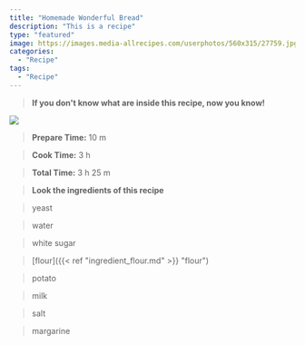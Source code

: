 ```yaml
---
title: "Homemade Wonderful Bread"
description: "This is a recipe"
type: "featured"
image: https://images.media-allrecipes.com/userphotos/560x315/27759.jpg
categories: 
  - "Recipe"
tags: 
  - "Recipe"
---
```



>**If you don't know what are inside this recipe, now you know!**

![](../images/Recipes-Banner.jpg)
> **Prepare Time:** 10 m


> **Cook Time:** 3 h


> **Total Time:** 3 h 25 m

> **Look the ingredients of this recipe**

> yeast

> water

> white sugar

> [flour]({{< ref "ingredient_flour.md" >}} "flour")

> potato

> milk

> salt

> margarine


